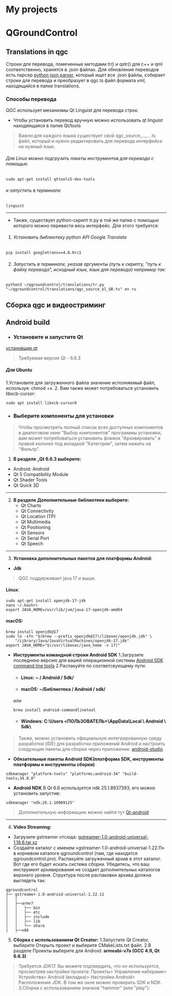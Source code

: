 ﻿# My projects
# QGroundControl
## Translations in qgc <br>

Строки для перевода, помеченные методами tr() и qstr() для c++ и qml соответственно, хранятся в .json файлах. Для обновления переводов есть парсер [python json parser](https://github.com/mavlink/qgroundcontrol/blob/master/translations/qgc-lupdate-json.py), который ищет все .json файлы, собирает строки для перевода и преобразует в qgc.ts файл формата xml, находящийся в папке translations. 

### Способы перевода 
QGC использует механизмы Qt Linguist для перевода строк. 

* Чтобы установить перевод вручную можно использовать qt linguist находяящаяcя в папке Qt/tools
> Важно:для каждого языка существует свой qgc_source_.._.. .ts файл, который и нужно редактировать для перевода интерфейса на нужный язык.

###### Для Linux можно подгрузить пакеты инструментов для перевода с помощью
```
sudo apt-get install qttools5-dev-tools
```
###### и запустить в терминале
```
linguist
```
---
* Также, существует python-скрипт tr.py в той же папке с помощью которого можно перевести весь интерфейс. 
Для этого требуется: 
1. ###### Установить библиотеку python API Google Translate
``` 
pip install googletrans==4.0.0rc1
```
2. ###### Запустить в терминале, указав аргументы (путь к скрипту, "путь к файлу перевода", исходный язык, язык для перевода) например так:

``` 
python3 ~/qgroundcontrol/translations/tr.py "~/qgroundcontrol/translations/qgc_source_el_GR.ts" en ru
```
## Сборка qgc и видеостриминг
## Android build
* ### Установите и запустите Qt
[установщик qt](https://www.qt.io/download-open-source)
> Требуемая версия Qt - 6.6.3

##### Для Ubuntu
1.Установите для загруженного файла значение исполняемый файл, используя: chmod +x.
2. Вам также может потребоваться установить libxcb-cursor:
```
sudo apt install libxcb-cursor0
```
* ### Выберите компоненты для установки
>Чтобы просмотреть полный список всех доступных компонентов в диалоговом окне "Выбор компонентов" программы установки, вам может потребоваться установить флажок "Архивировать" в правой колонке под вкладкой "Категории", затем нажать на "Фильтр".

1. **В разделе _Qt 6.6.3 выберите:**
* Android: Android
* Qt 5 Compatibility Module
* Qt Shader Tools
* Qt Quick 3D
---
2. **В разделе Дополнительные библиотеки выберите:**
	* Qt Charts
	* Qt Connectivity
	* Qt Location (TP)
	* Qt Multimedia
	* Qt Positioning
	* Qt Sensors
	* Qt Serial Port
	* Qt Speech
---
3. **Установка дополнительных пакетов для платформы Android:**
* **Jdk**
>QGC поддерживает java 17 и выше.

#### Linux:
```
sudo apt-get install openjdk-17-jdk
nano ~/.bashrc
export JAVA_HOME=/usr/lib/jvm/java-17-openjdk-amd64
```
#### macOS:
```
brew install openjdk@17
sudo ln -sfn "$(brew --prefix openjdk@17)/libexec/openjdk.jdk" \
    "/Library/Java/JavaVirtualMachines/openjdk-17.jdk"
export JAVA_HOME="$(/usr/libexec/java_home -v 17)"
```
* **Инструменты командной строки Android SDK**
1.Загрузите последнюю версию для вашей операционной системы [Android SDK command line tools](https://developer.android.com/studio/#command-line-tools-only)
2.Распакуйте по соответсвующему пути:
	* #### Linux: ~ / Android / Sdk/
	* #### macOS: ~/Библиотека / Android / sdk/ 
	или 
	```
	brew install android-commandlinetool
	```
	* #### Windows: C:\Users \<ПОЛЬЗОВАТЕЛЬ>\AppData\Local \ Android \ Sdk\

>Также, можно установить официальную интегрированную среду разработки (IDE) для разработки приложений Android и настроить следующие пакеты для сборки через приложение. [android-studio](https://developer.android.com/studio).

* **Обязательные пакеты Android SDK(платформа SDK, инструменты платформы и инструменты сборки)**
```
sdkmanager "platform-tools" "platforms;android-34" "build-tools;34.0.0"
```
* **Android NDK**
В Qt 6.6 используется ndk 25.1.8937393, его можно установить запустив:
```
sdkmanager "ndk;26.1.10909125"
```
> Дополнительную информацию можно найти тут [Qt-android](https://doc.qt.io/qt-6/android-getting-started.html)
---
4. **Video Streaming:**
* Загрузите gstreamer отсюда: [gstreamer-1.0-android-universal-1.18.6.tar.xz](https://gstreamer.freedesktop.org/pkg/android/1.18.6/)
* Создайте каталог с именем «gstreamer-1.0-android-universal-1.22.11» в корневом каталоге qgroundcontrol (там, где находится qgroundcontrol.pro). Распакуйте загруженный архив в этот каталог. Вот где его будет искать система сборки. Убедитесь, что ваш инструмент архивирования не создает дополнительных каталогов верхнего уровня. Структура после распаковки архива должна выглядеть так:
```
qgroundcontrol
├── gstreamer-1.0-android-universal-1.22.11
│   │
│   ├──armv7
│   │   ├── bin
│   │   ├── etc
│   │   ├── include
│   │   ├── lib
│   │   └── share
│   ├──x86
```
5. **Сборка с использованием Qt Creator:**
1.Запустите Qt Creator, выберите Открыть проект и выберите CMakeLists.txt файл.
2.В разделе Проекты выберите для Android:
__armeabi-v7a (GCC 4.9, Qt 6.6.3)__
> Требуется JDK17. Вы можете подтвердить, что он используется, просмотрев настройки проекта: Проекты> Управление наборами> Устройства> Android (вкладка)> Настройки Android> Расположение JDK. В том же окне можно проверить SDK и NDK.
3.Сборка с использованием значков "hammer" (или "play"):



















